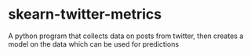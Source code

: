 # skearn-twitter-metrics
A python program that collects data on posts from twitter, then creates a model on the data which can be used for predictions

